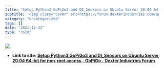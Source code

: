 ```yaml
---
title: "Setup Python3 GoPiGo3 and DI_Sensors on Ubuntu Server 20.04 64-bit for non-root access - GoPiGo - Dexter Industries Forum"
subtitle: '<img class="cover" src=https://forum.dexterindustries.com/uploads/default/original/2X/e/e77160505aa7...'
category: "uncategorized"
tags: []
date: "2021-12-22"
type: "rain"
---
```

<img class="cover" src=https://forum.dexterindustries.com/uploads/default/original/2X/e/e77160505aa78e91357d478991f53372b4254502.jpeg>


* **Link to site:** **[Setup Python3 GoPiGo3 and DI_Sensors on Ubuntu Server 20.04 64-bit for non-root access - GoPiGo - Dexter Industries Forum](https://forum.dexterindustries.com/t/setup-python3-gopigo3-and-di-sensors-on-ubuntu-server-20-04-64-bit-for-non-root-access/8305/17)**
